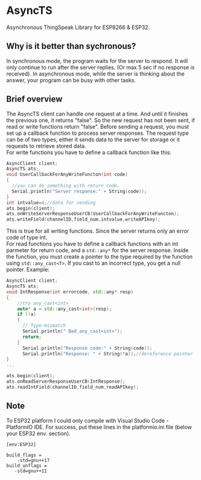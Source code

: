 # AsyncTS

Asynchronous ThingSpeak Library for ESP8266 &amp; ESP32.

## Why is it better than sychronous?

In synchronous mode, the program waits for the server to respond. It will only continue to run after the server replies. (Or max 5 sec if no response is received).
In asynchronous mode, while the server is thinking about the answer, your program can be busy with other tasks.

## Brief overview

The AsyncTS client can handle one request at a time. And until it finishes the previous one, it returns "false". So the new request has not been sent, if read or write functions return "false".
Before sending a request, you must set up a callback function to process server responses. The request type can be of two types, either it sends data to the server for storage or it requests to retrieve stored data.  
For write functions you have to define a callback function like this:

```c++
AsyncClient client;
AsyncTS ats;
void UserCallbackForAnyWriteFuncton(int code)
{
  //you can do something with return code.
  Serial.println("Server response:" + String(code));
}
int intvalue=4;//data for sending
ats.begin(client);
ats.onWriteServerResponseUserCB(UserCallbackForAnyWriteFuncton);
ats.writeField(channelID,field_num,intvalue,writeAPIkey);
```

This is true for all writing functions. Since the server returns only an error code of type int.  
For read functions you have to define a callback functions with an int parmeter for return code, and a `std::any*` for the server response. Inside the function, you must create a pointer to the type required by the function using `std::any_cast<T>`. If you cast to an incorrect type, you get a null pointer. Example:

```c++
AsyncClient client;
AsyncTS ats;
void IntResponse(int errorcode, std::any* resp)
{   
    //try any_cast<int>
    auto* a = std::any_cast<int>(resp);
    if (!a) 
    {
      // Type-mismatch
      Serial.println(" Bad_any_cast<int>");
      return;
    }
      Serial.println("Response code:" + String(code));
      Serial.println("Response: " + String(*a));//dereference pointer
}
...

ats.begin(client);
ats.onReadServerResponseUserCB(IntResponse);
ats.readIntField(channelID,field_num,readAPIkey);

```

## Note

To ESP32 platform I could only compile with  Visual Studio Code - PlatformIO IDE.
For success, put these lines in the platformio.ini file (below your ESP32 env. section).

```text
[env:ESP32]

build_flags =
    -std=gnu++17
build_unflags =
   -std=gnu++11

```
